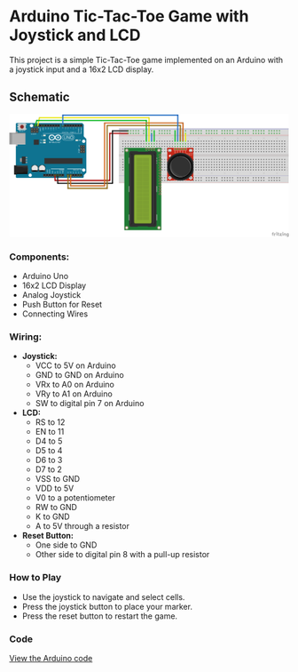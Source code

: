 # Arduino Tic-Tac-Toe Game with Joystick and LCD

This project is a simple Tic-Tac-Toe game implemented on an Arduino with a joystick input and a 16x2 LCD display.

## Schematic

![Schematic](TicTacToeArduinoBreadboard.png)

### Components:
- Arduino Uno
- 16x2 LCD Display
- Analog Joystick
- Push Button for Reset
- Connecting Wires

### Wiring:
- **Joystick:**
  - VCC to 5V on Arduino
  - GND to GND on Arduino
  - VRx to A0 on Arduino
  - VRy to A1 on Arduino
  - SW to digital pin 7 on Arduino
- **LCD:**
  - RS to 12
  - EN to 11
  - D4 to 5
  - D5 to 4
  - D6 to 3
  - D7 to 2
  - VSS to GND
  - VDD to 5V
  - V0 to a potentiometer
  - RW to GND
  - K to GND
  - A to 5V through a resistor
- **Reset Button:**
  - One side to GND
  - Other side to digital pin 8 with a pull-up resistor

### How to Play
- Use the joystick to navigate and select cells.
- Press the joystick button to place your marker.
- Press the reset button to restart the game.

### Code
[View the Arduino code](https://github.com/Fish49/Arduino-Projects)

